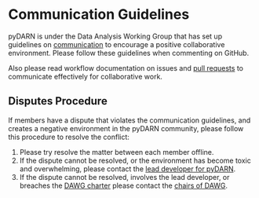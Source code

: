 # Communication Guidelines

pyDARN is under the Data Analysis Working Group that has set up guidelines on [communication](https://superdarn.github.io/dawg/documents/communication-guidelines/) to encourage a positive collaborative environment.
Please follow these guidelines when commenting on GitHub. 

Also please read workflow documentation on issues and [pull requests](dev/PR.md) to communicate effectively for collaborative work.

## Disputes Procedure

If members have a dispute that violates the communication guidelines, and creates a negative environment in the pyDARN community, please follow this procedure to resolve the conflict:
1. Please try resolve the matter between each member offline.
2. If the dispute cannot be resolved, or the environment has become toxic and overwhelming, please contact the [lead developer for pyDARN](marina.t.schmidt@gmail.com).
3. If the dispute cannot be resolved, involves the lead developer, or breaches the [DAWG charter](https://superdarn.github.io/dawg/documents/DAWG_Charter/) please contact the [chairs of DAWG](https://www.unis.no/staff/emma-bland/).
